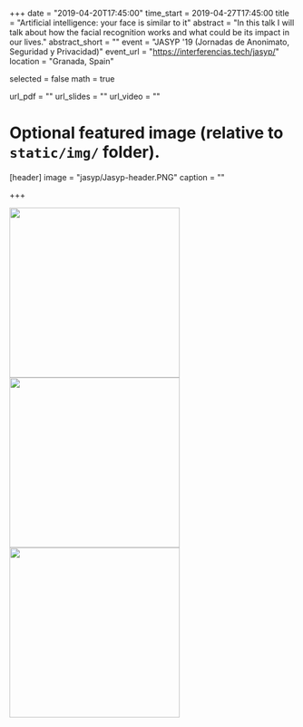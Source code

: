 +++
date = "2019-04-20T17:45:00"
time_start = 2019-04-27T17:45:00
title = "Artificial intelligence: your face is similar to it"
abstract = "In this talk I will talk about how the facial recognition works and what could be its impact in our lives."
abstract_short = ""
event = "JASYP '19 (Jornadas de Anonimato, Seguridad y Privacidad)"
event_url = "https://interferencias.tech/jasyp/"
location = "Granada, Spain"

selected = false
math = true

url_pdf = ""
url_slides = ""
url_video = ""

# Optional featured image (relative to `static/img/` folder).
[header]
image = "jasyp/Jasyp-header.PNG"
caption = ""

+++

<img src="/img/jasyp/jasyp3.jpeg" alt="" width="300"/>
<img src="/img/jasyp/jasyp2.jpeg" alt="" width="300"/>
<img src="/img/jasyp/jasyp1.jpeg" alt="" width="300"/>
